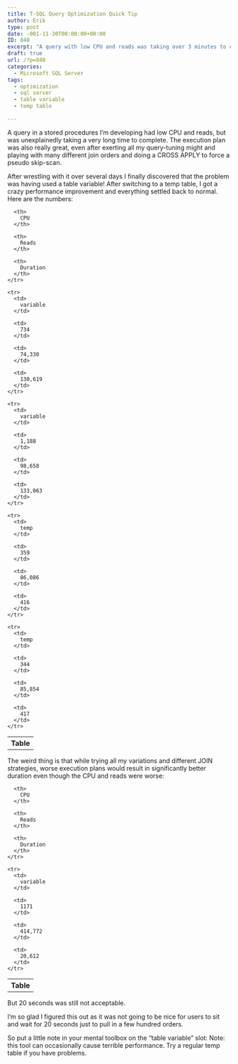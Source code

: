 ```yaml
---
title: T-SQL Query Optimization Quick Tip
author: Erik
type: post
date: -001-11-30T00:00:00+00:00
ID: 848
excerpt: "A query with low CPU and reads was taking over 3 minutes to complete, and an experienced SQL developer couldn't optimize it. Finally, the query was reduced to half a second not by changing the query but by changing the table ..."
draft: true
url: /?p=848
categories:
  - Microsoft SQL Server
tags:
  - optimization
  - sql server
  - table variable
  - temp table

---
```

A query in a stored procedures I&#8217;m developing had low CPU and reads, but was unexplainedly taking a very long time to complete. The execution plan was also really great, even after exerting all my query-tuning might and playing with many different join orders and doing a CROSS APPLY to force a pseudo skip-scan.

After wrestling with it over several days I finally discovered that the problem was having used a table variable! After switching to a temp table, I got a crazy performance improvement and everything settled back to normal. Here are the numbers:

<div class="tables">
  <table>
    <tr>
      <th>
        Table
      </th>
      
      <th>
        CPU
      </th>
      
      <th>
        Reads
      </th>
      
      <th>
        Duration
      </th>
    </tr>
    
    <tr>
      <td>
        variable
      </td>
      
      <td>
        734
      </td>
      
      <td>
        74,330
      </td>
      
      <td>
        130,619
      </td>
    </tr>
    
    <tr>
      <td>
        variable
      </td>
      
      <td>
        1,188
      </td>
      
      <td>
        98,658
      </td>
      
      <td>
        133,063
      </td>
    </tr>
    
    <tr>
      <td>
        temp
      </td>
      
      <td>
        359
      </td>
      
      <td>
        86,086
      </td>
      
      <td>
        416
      </td>
    </tr>
    
    <tr>
      <td>
        temp
      </td>
      
      <td>
        344
      </td>
      
      <td>
        85,854
      </td>
      
      <td>
        417
      </td>
    </tr>
  </table>
</div>

The weird thing is that while trying all my variations and different JOIN strategies, worse execution plans would result in significantly better duration even though the CPU and reads were worse:

<div class="tables">
  <table>
    <tr>
      <th>
        Table
      </th>
      
      <th>
        CPU
      </th>
      
      <th>
        Reads
      </th>
      
      <th>
        Duration
      </th>
    </tr>
    
    <tr>
      <td>
        variable
      </td>
      
      <td>
        1171
      </td>
      
      <td>
        414,772
      </td>
      
      <td>
        20,612
      </td>
    </tr>
  </table>
</div>

But 20 seconds was still not acceptable.

I&#8217;m so glad I figured this out as it was not going to be nice for users to sit and wait for 20 seconds just to pull in a few hundred orders.

So put a little note in your mental toolbox on the &#8220;table variable&#8221; slot: Note: this tool can occasionally cause terrible performance. Try a regular temp table if you have problems.